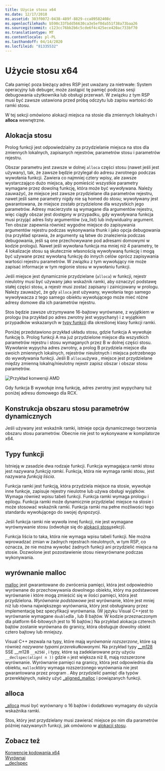 ```yaml
---
title: Użycie stosu x64
ms.date: 12/17/2018
ms.assetid: 383f0072-0438-489f-8829-cca89582408c
ms.openlocfilehash: b598c33fbdd56630ca3e5ef0da551f38a73baa26
ms.sourcegitcommit: c123cc76bb2b6c5cde6f4c425ece420ac733bf70
ms.translationtype: MT
ms.contentlocale: pl-PL
ms.lasthandoff: 04/14/2020
ms.locfileid: "81335532"
---
```

# <a name="x64-stack-usage"></a>Użycie stosu x64

Cała pamięć poza bieżący adres RSP jest uważany za nietrwałe: System operacyjny lub debuger, może zastąpić tę pamięć podczas sesji debugowania użytkownika lub obsługi przerwań. W związku z tym RSP musi być zawsze ustawiona przed próbą odczytu lub zapisu wartości do ramki stosu.

W tej sekcji omówiono alokacji miejsca na stosie dla zmiennych lokalnych i **alloca** wewnętrzne.

## <a name="stack-allocation"></a>Alokacja stosu

Prolog funkcji jest odpowiedzialny za przydzielanie miejsca na stos dla zmiennych lokalnych, zapisanych rejestrów, parametrów stosu i parametrów rejestru.

Obszar parametru jest zawsze w dolnej `alloca` części stosu (nawet jeśli jest używany), tak, że zawsze będzie przylegał do adresu zwrotnego podczas wywołania funkcji. Zawiera co najmniej cztery wpisy, ale zawsze wystarczająco dużo miejsca, aby pomieścić wszystkie parametry wymagane przez dowolną funkcję, która może być wywoływana. Należy zauważyć, że miejsce jest zawsze przydzielane dla parametrów rejestru, nawet jeśli same parametry nigdy nie są homed do stosu; wywoływany jest gwarantowana, że miejsce zostało przydzielone dla wszystkich jego parametrów. Adresy macierzyste są wymagane dla argumentów rejestru, więc ciągły obszar jest dostępny w przypadku, gdy wywoływana funkcja musi przyjąć adres listy argumentów (va_list) lub indywidualny argument. Ten obszar zapewnia również wygodne miejsce do zapisywania argumentów rejestru podczas wykonywania thunk i jako opcja debugowania (na przykład sprawia, że argumenty są łatwe do znalezienia podczas debugowania, jeśli są one przechowywane pod adresami domowymi w kodzie prologu). Nawet jeśli wywołana funkcja ma mniej niż 4 parametry, te 4 lokalizacje stosu są skutecznie własnością wywoływaną funkcję i mogą być używane przez wywołaną funkcję do innych celów oprócz zapisywania wartości rejestru parametrów.  W związku z tym wywołujący nie może zapisać informacje w tym regionie stosu w wywołaniu funkcji.

Jeśli miejsce jest dynamicznie przydzielane (`alloca`) w funkcji, rejestr nieulotny musi być używany jako wskaźnik ramki, aby oznaczyć podstawę stałej części stosu, a rejestr musi zostać zapisany i zainicjowany w prologu. Należy zauważyć, że gdy `alloca` jest używany, wywołania tego samego wywoływacza z tego samego obiektu wywołującego może mieć różne adresy domowe dla ich parametrów rejestru.

Stos będzie zawsze utrzymywane 16-bajtowy wyrównane, z wyjątkiem w prologu (na przykład po adres zwrotny jest wypychany) i z wyjątkiem przypadków wskazanych w [typy funkcji](#function-types) dla określonej klasy funkcji ramki.

Poniżej przedstawiono przykład układu stosu, gdzie funkcja A wywołuje funkcję b. Prolog funkcji A ma już przydzielone miejsce dla wszystkich parametrów rejestru i stosu wymaganych przez B w dolnej części stosu. Wywołanie wypycha adres zwrotny, a prolog B przydziela miejsce dla swoich zmiennych lokalnych, rejestrów nieulotnych i miejsca potrzebnego do wywoływania funkcji. Jeśli B `alloca`używa , miejsce jest przydzielane między zmienną lokalną/nieulotny rejestr zapisz obszar i obszar stosu parametrów.

![Przykład konwersji AMD](../build/media/vcamd_conv_ex_5.png "Przykład konwersji AMD")

Gdy funkcja B wywołuje inną funkcję, adres zwrotny jest wypychany tuż poniżej adresu domowego dla RCX.

## <a name="dynamic-parameter-stack-area-construction"></a>Konstrukcja obszaru stosu parametrów dynamicznych

Jeśli używany jest wskaźnik ramki, istnieje opcja dynamicznego tworzenia obszaru stosu parametrów. Obecnie nie jest to wykonywane w kompilatorze x64.

## <a name="function-types"></a>Typy funkcji

Istnieją w zasadzie dwa rodzaje funkcji. Funkcja wymagająca ramki stosu jest nazywana *funkcją ramki*. Funkcja, która nie wymaga ramki stosu, jest nazywana *funkcją liścia*.

Funkcja ramki jest funkcją, która przydziela miejsce na stosie, wywołuje inne funkcje, zapisuje rejestry nieulotne lub używa obsługi wyjątków. Wymaga również wpisu tabeli funkcji. Funkcja ramki wymaga prologu i epilogu. Funkcja ramki może dynamicznie przydzielać miejsce na stosie i może stosować wskaźnik ramki. Funkcja ramki ma pełne możliwości tego standardu wywołującego do swojej dyspozycji.

Jeśli funkcja ramki nie wywoła innej funkcji, nie jest wymagane wyrównywanie stosu (odwołuje się do [alokacji stosu](#stack-allocation)sekcji).

Funkcja liścia to taka, która nie wymaga wpisu tabeli funkcji. Nie można wprowadzać zmian w żadnych rejestrach nieulotnych, w tym RSP, co oznacza, że nie można wywołać żadnych funkcji ani przydzielić miejsca na stosie. Dozwolone jest pozostawienie stosu niewyrównane podczas wykonywania.

## <a name="malloc-alignment"></a>wyrównanie malloc

[malloc](../c-runtime-library/reference/malloc.md) jest gwarantowane do zwrócenia pamięci, która jest odpowiednio wyrównane do przechowywania dowolnego obiektu, który ma podstawowe wyrównanie i które mogą zmieścić się w ilości pamięci, która jest przydzielona. *Wyrównanie podstawowe* jest wyrównanie, które jest mniej niż lub równa największego wyrównania, który jest obsługiwany przez implementację bez specyfikacji wyrównania. (W języku Visual C++jest to wyrównanie wymagane `double`dla , lub 8 bajtów. W kodzie przeznaczonym dla platform 64-bitowych jest to 16 bajtów.) Na przykład alokacja czterech bajtów zostanie wyrównana do granicy, która obsługuje dowolny obiekt cztero bajtowy lub mniejszy.

Visual C++ zezwala na typy, które mają *wyrównanie rozszerzone*, które są również *nazywane typami przerekułkowanymi.* Na przykład typy [__m128](../cpp/m128.md) SSE __m128 `__m256`i , i typy, które są zadeklarowane przy użyciu `__declspec(align( n ))` gdzie `n` jest większa niż 8, mają rozszerzone wyrównanie. Wyrównanie pamięci na granicy, która jest odpowiednia dla obiektu, `malloc`który wymaga rozszerzonego wyrównania nie jest gwarantowana przez program . Aby przydzielić pamięć dla typów przerekłajnych, należy użyć [_aligned_malloc](../c-runtime-library/reference/aligned-malloc.md) i powiązanych funkcji.

## <a name="alloca"></a>alloca

[_alloca](../c-runtime-library/reference/alloca.md) musi być wyrównany o 16 bajtów i dodatkowo wymagany do użycia wskaźnika ramki.

Stos, który jest przydzielany musi zawierać miejsce po nim dla parametrów później nazywanych funkcji, jak omówiono w [alokacji stosu](#stack-allocation).

## <a name="see-also"></a>Zobacz też

[Konwencje kodowania x64](../build/x64-software-conventions.md)<br/>
[Wyrównaj](../cpp/align-cpp.md)<br/>
[__declspec](../cpp/declspec.md)
